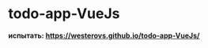 # todo-app-VueJs
<b>испытать:<b>
https://westerovs.github.io/todo-app-VueJs/
<!-- <img src="cover.jpg"/> -->
